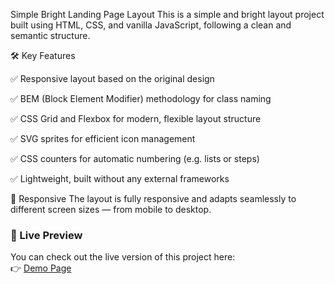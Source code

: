 Simple Bright Landing Page Layout
This is a simple and bright layout project built using HTML, CSS, and vanilla JavaScript, following a clean and semantic structure.

🛠 Key Features

✅ Responsive layout based on the original design

✅ BEM (Block Element Modifier) methodology for class naming

✅ CSS Grid and Flexbox for modern, flexible layout structure

✅ SVG sprites for efficient icon management

✅ CSS counters for automatic numbering (e.g. lists or steps)

✅ Lightweight, built without any external frameworks

📱 Responsive
The layout is fully responsive and adapts seamlessly to different screen sizes — from mobile to desktop.

### 🚀 Live Preview

You can check out the live version of this project here:  
👉 [Demo Page](https://yuliiakosenchuk.github.io/individual_travel/)

